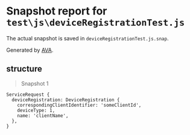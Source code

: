 # Snapshot report for `test\js\deviceRegistrationTest.js`

The actual snapshot is saved in `deviceRegistrationTest.js.snap`.

Generated by [AVA](https://ava.li).

## structure

> Snapshot 1

    ServiceRequest {
      deviceRegistration: DeviceRegistration {
        correspondingClientIdentifier: 'someClientId',
        deviceType: 1,
        name: 'clientName',
      },
    }
